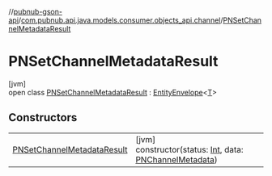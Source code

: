 //[pubnub-gson-api](../../../index.md)/[com.pubnub.api.java.models.consumer.objects_api.channel](../index.md)/[PNSetChannelMetadataResult](index.md)

# PNSetChannelMetadataResult

[jvm]\
open class [PNSetChannelMetadataResult](index.md) : [EntityEnvelope](../../com.pubnub.api.java.models.consumer.objects_api/-entity-envelope/index.md)&lt;[T](../../com.pubnub.api.java.models.consumer.objects_api/-entity-envelope/index.md)&gt;

## Constructors

| | |
|---|---|
| [PNSetChannelMetadataResult](-p-n-set-channel-metadata-result.md) | [jvm]<br>constructor(status: [Int](https://kotlinlang.org/api/latest/jvm/stdlib/kotlin/-int/index.html), data: [PNChannelMetadata](../-p-n-channel-metadata/index.md)) |
